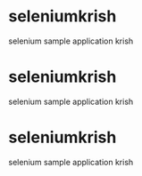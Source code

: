 # seleniumkrish
selenium sample application krish
# seleniumkrish
selenium sample application krish
# seleniumkrish
selenium sample application krish
